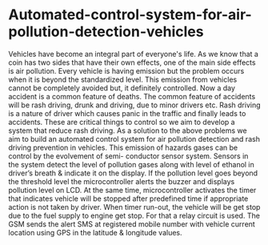 # Automated-control-system-for-air-pollution-detection-vehicles
Vehicles have become an integral part of everyone's life. As we know that a coin has two sides that have their own effects, one of the main side effects is air pollution. Every vehicle is having emission but the problem occurs when it is beyond the standardized level. This emission from vehicles cannot be completely avoided but, it definitely controlled. Now a day accident is a common feature of deaths. The common feature of accidents will be rash driving, drunk and driving, due to minor drivers etc. Rash driving is a nature of driver which causes panic in the traffic and finally leads to accidents. These are critical things to control so we aim to develop a system that reduce rash driving. As a solution to the above problems we aim to build an automated control system for air pollution detection and rash driving prevention in vehicles. This emission of hazards gases can be control by the evolvement of semi- conductor sensor system. Sensors in the system detect the level of pollution gases along with level of ethanol in driver’s breath & indicate it on the display. If the pollution level goes beyond the threshold level the microcontroller alerts the buzzer and displays pollution level on LCD. At the same time, microcontroller activates the timer that indicates vehicle will be stopped after predefined time if appropriate action is not taken by driver. When timer run-out, the vehicle will be get stop due to the fuel supply to engine get stop. For that a relay circuit is used. The GSM sends the alert SMS at registered mobile number with vehicle current location using GPS in the latitude & longitude values.
